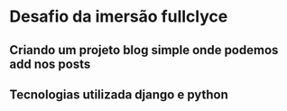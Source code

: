 # Desafio da imersão fullclyce 

## Criando um projeto blog simple onde podemos add nos posts 
## Tecnologias utilizada django e python 

